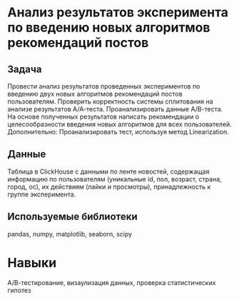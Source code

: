 # Анализ результатов эксперимента по введению новых алгоритмов рекомендаций постов

## Задача
Провести анализ результатов проведенных экспериментов по введению двух новых алгоритмов рекомендаций постов пользователям. Проверить корректность системы сплитования на анализе результатов А/А-теста. Проанализировать данные А/В-теста. На основе полученных результатов написать рекомендации о целесообразности введения новых алгоритмов для всех пользователей. Дополнительно: Проанализировать тест, используя метод Linearization.

## Данные
Таблица в ClickHouse c данными по ленте новостей, содержащая информацию по пользователям (уникальные id, пол, возраст, страна, город, ос), их действиям (лайки и просмотры), принадлежность к группе эксперимента. 

## Используемые библиотеки
pandas, numpy, matplotlib, seaborn, scipy

# Навыки
А/В-тестирование, визаулизация данных, проверка статистических гипотез
